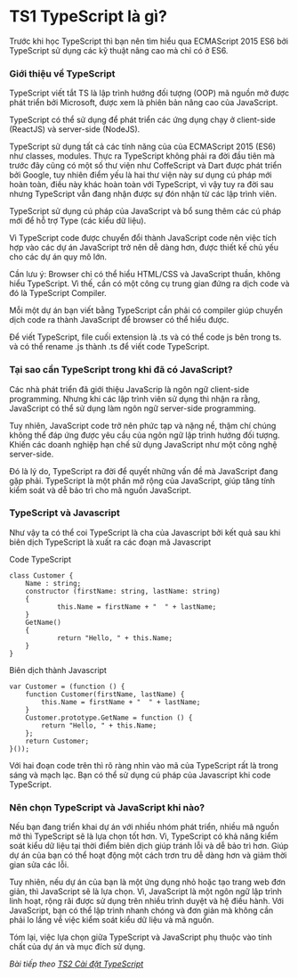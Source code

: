 # TS1 TypeScript là gì?

Trước khi học TypeScript thì bạn nên tìm hiểu qua ECMAScript 2015 ES6 bởi TypeScript sử dụng các kỹ thuật nâng cao mà chỉ có ở ES6. 

### Giới thiệu về TypeScript

TypeScript viết tắt TS là lập trình hướng đối tượng (OOP) mã nguồn mở được phát triển bởi Microsoft, được xem là phiên bản nâng cao của JavaScript.

TypeScript có thể sử dụng để phát triển các ứng dụng chạy ở client-side (ReactJS) và server-side (NodeJS).

TypeScript sử dụng tất cả các tính năng của của ECMAScript 2015 (ES6) như classes, modules. Thực ra TypeScript không phải ra đời đầu tiên mà trước đây cũng có một số thư viện như CoffeScript và Dart được phát triển bởi Google, tuy nhiên điểm yếu là hai thư viện này sư dụng cú pháp mới hoàn toàn, điều này khác hoàn toàn với TypeScript, vì vậy tuy ra đời sau nhưng TypeScript vẫn đang nhận được sự đón nhận từ các lập trình viên.

TypeScript sử dụng cú pháp của JavaScript và bổ sung thêm các cú pháp mới để hỗ trợ Type (các kiểu dữ liệu).

Vì TypeScript code được chuyển đổi thành JavaScript code nên việc tích hợp vào các dự án JavaScript trở nên dễ dàng hơn, được thiết kế chủ yếu cho các dự án quy mô lớn.

Cần lưu ý: Browser chỉ có thể hiểu HTML/CSS và JavaScript thuần, không hiểu TypeScript. Vì thế, cần có một công cụ trung gian đứng ra dịch code và đó là TypeScript Compiler.

Mỗi một dự án bạn viết bằng TypeScript cần phải có compiler giúp chuyển dịch code ra thành JavaScript để browser có thể hiểu được.

Để viết TypeScript, file cuối extension là .ts và có thể code js bên trong ts. và có thể rename .js thành .ts để viết code TypeScript.


### Tại sao cần TypeScript trong khi đã có JavaScript?

Các nhà phát triển đã giới thiệu JavaScrip là ngôn ngữ client-side programming. Nhưng khi các lập trình viên sử dụng thì nhận ra rằng, JavaScript có thể sử dụng làm ngôn ngữ server-side programming.

Tuy nhiên, JavaScript code trở nên phức tạp và nặng nề, thậm chí chúng không thể đáp ứng được yêu cầu của ngôn ngữ lập trình hướng đối tượng. Khiến các doanh nghiệp hạn chế sử dụng JavaScript như một công nghệ server-side.

Đó là lý do, TypeScript ra đời để quyết những vấn đề mà JavaScript đang gặp phải. TypeScript là một phần mở rộng của JavaScript, giúp tăng tính kiểm soát và dễ bảo trì cho mã nguồn JavaScript.

### TypeScript và Javascript

Như vậy ta có thể coi TypeScript là cha của Javascript bởi kết quả sau khi biên dịch TypeScript là xuất ra các đoạn mã Javascript

Code TypeScript

```
class Customer {
    Name : string;
    constructor (firstName: string, lastName: string)
    {
            this.Name = firstName + "  " + lastName;
    }
    GetName()
    {
            return "Hello, " + this.Name;
    }
}
```

Biên dịch thành Javascript

```
var Customer = (function () {
    function Customer(firstName, lastName) {
        this.Name = firstName + "  " + lastName;
    }
    Customer.prototype.GetName = function () {
        return "Hello, " + this.Name;
    };
    return Customer;
}());
```

Với hai đoạn code trên thì rõ ràng nhìn vào mã của TypeScript rất là trong sáng và mạch lạc. Bạn có thể sử dụng cú pháp của Javascript khi code TypeScript.

### Nên chọn TypeScript và JavaScript khi nào?

Nếu bạn đang triển khai dự án với nhiều nhóm phát triển, nhiều mã nguồn mở thì TypeScript sẽ là lựa chọn tốt hơn. Vì, TypeScript có khả năng kiểm soát kiểu dữ liệu tại thời điểm biên dịch giúp tránh lỗi và dễ bảo trì hơn. Giúp dự án của bạn có thể hoạt động một cách trơn tru dễ dàng hơn và giảm thời gian sửa các lỗi.

Tuy nhiên, nếu dự án của bạn là một ứng dụng nhỏ hoặc tạo trang web đơn giản, thì JavaScript sẽ là lựa chọn. Vì, JavaScript là một ngôn ngữ lập trình linh hoạt, rộng rãi được sử dụng trên nhiều trình duyệt và hệ điều hành. Với JavaScript, bạn có thể lập trình nhanh chóng và đơn giản mà không cần phải lo lắng về việc kiểm soát kiểu dữ liệu và mã nguồn.

Tóm lại, việc lựa chọn giữa TypeScript và JavaScript phụ thuộc vào tính chất của dự án và mục đích sử dụng.

*Bài tiếp theo [TS2 Cài đặt TypeScript](/session/session_002_ts_setup.md)*